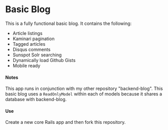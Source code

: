 # Basic Blog

This is a fully functional basic blog. It contains the following:

- Article listings
- Kaminari pagination
- Tagged articles
- Disqus comments
- Sunspot Solr searching
- Dynamically load Github Gists
- Mobile ready

#### Notes
This app runs in conjunction with my other repository "backend-blog". This basic blog uses a ```ReadOnlyModel``` within each of models because it shares a database with backend-blog.

#### Use
Create a new core Rails app and then fork this repository.
